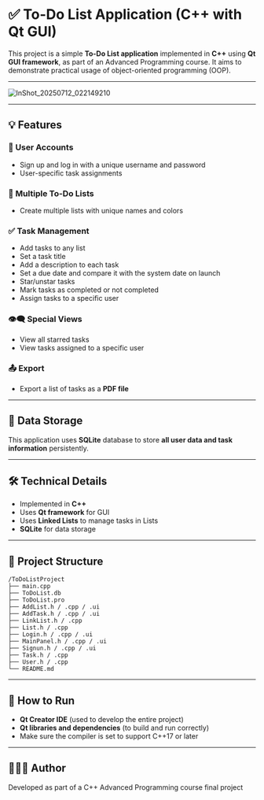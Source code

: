# ✅ To-Do List Application (C++ with Qt GUI)

This project is a simple **To-Do List application** implemented in **C++** using **Qt GUI framework**, as part of an Advanced Programming course. It aims to demonstrate practical usage of object-oriented programming (OOP).

---

![InShot_20250712_022149210](https://github.com/user-attachments/assets/4beff944-060d-4e1a-99c2-b3bef3e59eaa)

---

## 💡 Features

### 👤 User Accounts
- Sign up and log in with a unique username and password
- User-specific task assignments

### 📃 Multiple To-Do Lists
- Create multiple lists with unique names and colors

### ✅ Task Management
- Add tasks to any list
- Set a task title
- Add a description to each task
- Set a due date and compare it with the system date on launch
- Star/unstar tasks
- Mark tasks as completed or not completed
- Assign tasks to a specific user

### 👁️‍🗨️ Special Views
- View all starred tasks
- View tasks assigned to a specific user

### 📤 Export
- Export a list of tasks as a **PDF file**

---

## 💾 Data Storage

This application uses **SQLite** database to store **all user data and task information** persistently.

---

## 🛠 Technical Details

- Implemented in **C++**
- Uses **Qt framework** for GUI
- Uses **Linked Lists** to manage tasks in Lists
- **SQLite** for data storage

---

## 📁 Project Structure

```
/ToDoListProject
├── main.cpp
├── ToDoList.db
├── ToDoList.pro
├── AddList.h / .cpp / .ui
├── AddTask.h / .cpp / .ui
├── LinkList.h / .cpp
├── List.h / .cpp
├── Login.h / .cpp / .ui
├── MainPanel.h / .cpp / .ui
├── Signun.h / .cpp / .ui
├── Task.h / .cpp
├── User.h / .cpp
└── README.md
```

---

## 🚀 How to Run

- **Qt Creator IDE** (used to develop the entire project)
- **Qt libraries and dependencies** (to build and run correctly)
- Make sure the compiler is set to support C++17 or later

---

## 👩🏻‍💻 Author

Developed as part of a C++ Advanced Programming course final project
